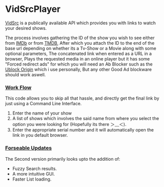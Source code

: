 # **VidSrcPlayer**

[VidSrc](https://vidsrc.to/) is a publically available API which provides you with links to watch your desired shows. 

The process involves gathering the ID of the show you wish to see either from [IMDb](https://www.imdb.com/) or from [TMDB](https://www.themoviedb.org/),
After which you attach the ID to the end of the base url depending on whether its a Tv-Show or a Movie along with some optional parameters,
The concatenated link when entered as a URL in a browser, Plays the requested media in an online player but it has some "Forced redirect ads" for which you will need
an Ab Blocker such as the [Ublock Origin](https://chromewebstore.google.com/detail/ublock-origin/cjpalhdlnbpafiamejdnhcphjbkeiagm) which i use personally, But any other 
Good Ad blockware should work aswell.

### <ins> Work Flow </ins>
This code allows you to skip all that hassle, and directly get the final link by just using a Command Line Interface.
1. Enter the name of your show
2. A list of shows which involves the said name from where you select the option you were looking for (Hopefully its there ＞﹏＜).
3. Enter the appropriate serial number and it will automatically open the link in you default browser.

### <ins> Forseable Updates </ins>  
The Second version primarily looks upto the addition of:  
* Fuzzy Search results.  
* A more intuitive GUI.  
* Faster List loading.  
